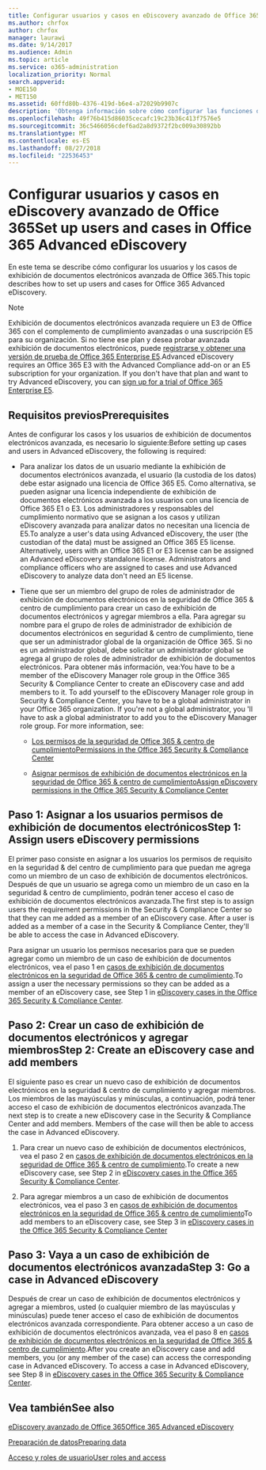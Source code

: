 ```yaml
---
title: Configurar usuarios y casos en eDiscovery avanzado de Office 365
ms.author: chrfox
author: chrfox
manager: laurawi
ms.date: 9/14/2017
ms.audience: Admin
ms.topic: article
ms.service: o365-administration
localization_priority: Normal
search.appverid:
- MOE150
- MET150
ms.assetid: 60ffd80b-4376-419d-b6e4-a72029b9907c
description: 'Obtenga información sobre cómo configurar las funciones de usuario, crear casos y asignar a usuarios a los casos de exhibición de documentos electrónicos avanzada de Office 365.  '
ms.openlocfilehash: 49f76b415d86035cecafc19c23b36c413f7576e5
ms.sourcegitcommit: 36c5466056cdef6ad2a8d9372f2bc009a30892bb
ms.translationtype: MT
ms.contentlocale: es-ES
ms.lasthandoff: 08/27/2018
ms.locfileid: "22536453"
---
```

# <a name="set-up-users-and-cases-in-office-365-advanced-ediscovery"></a><span data-ttu-id="2677c-103">Configurar usuarios y casos en eDiscovery avanzado de Office 365</span><span class="sxs-lookup"><span data-stu-id="2677c-103">Set up users and cases in Office 365 Advanced eDiscovery</span></span>

<span data-ttu-id="2677c-104">En este tema se describe cómo configurar los usuarios y los casos de exhibición de documentos electrónicos avanzada de Office 365.</span><span class="sxs-lookup"><span data-stu-id="2677c-104">This topic describes how to set up users and cases for Office 365 Advanced eDiscovery.</span></span>
  
> [!NOTE]
> <span data-ttu-id="2677c-p101">Exhibición de documentos electrónicos avanzada requiere un E3 de Office 365 con el complemento de cumplimiento avanzadas o una suscripción E5 para su organización. Si no tiene ese plan y desea probar avanzada exhibición de documentos electrónicos, puede [registrarse y obtener una versión de prueba de Office 365 Enterprise E5](https://go.microsoft.com/fwlink/p/?LinkID=698279).</span><span class="sxs-lookup"><span data-stu-id="2677c-p101">Advanced eDiscovery requires an Office 365 E3 with the Advanced Compliance add-on or an E5 subscription for your organization. If you don't have that plan and want to try Advanced eDiscovery, you can [sign up for a trial of Office 365 Enterprise E5](https://go.microsoft.com/fwlink/p/?LinkID=698279).</span></span> 
  
## <a name="prerequisites"></a><span data-ttu-id="2677c-107">Requisitos previos</span><span class="sxs-lookup"><span data-stu-id="2677c-107">Prerequisites</span></span>

<span data-ttu-id="2677c-108">Antes de configurar los casos y los usuarios de exhibición de documentos electrónicos avanzada, es necesario lo siguiente:</span><span class="sxs-lookup"><span data-stu-id="2677c-108">Before setting up cases and users in Advanced eDiscovery, the following is required:</span></span>
  
- <span data-ttu-id="2677c-p102">Para analizar los datos de un usuario mediante la exhibición de documentos electrónicos avanzada, el usuario (la custodia de los datos) debe estar asignado una licencia de Office 365 E5. Como alternativa, se pueden asignar una licencia independiente de exhibición de documentos electrónicos avanzada a los usuarios con una licencia de Office 365 E1 o E3. Los administradores y responsables del cumplimiento normativo que se asignan a los casos y utilizan eDiscovery avanzada para analizar datos no necesitan una licencia de E5.</span><span class="sxs-lookup"><span data-stu-id="2677c-p102">To analyze a user's data using Advanced eDiscovery, the user (the custodian of the data) must be assigned an Office 365 E5 license. Alternatively, users with an Office 365 E1 or E3 license can be assigned an Advanced eDiscovery standalone license. Administrators and compliance officers who are assigned to cases and use Advanced eDiscovery to analyze data don't need an E5 license.</span></span> 
    
- <span data-ttu-id="2677c-p103">Tiene que ser un miembro del grupo de roles de administrador de exhibición de documentos electrónicos en la seguridad de Office 365 &amp; centro de cumplimiento para crear un caso de exhibición de documentos electrónicos y agregar miembros a ella. Para agregar su nombre para el grupo de roles de administrador de exhibición de documentos electrónicos en seguridad &amp; centro de cumplimiento, tiene que ser un administrador global de la organización de Office 365. Si no es un administrador global, debe solicitar un administrador global se agrega al grupo de roles de administrador de exhibición de documentos electrónicos. Para obtener más información, vea:</span><span class="sxs-lookup"><span data-stu-id="2677c-p103">You have to be a member of the eDiscovery Manager role group in the Office 365 Security &amp; Compliance Center to create an eDiscovery case and add members to it. To add yourself to the eDiscovery Manager role group in Security &amp; Compliance Center, you have to be a global administrator in your Office 365 organization. If you're not a global administrator, you 'll have to ask a global administrator to add you to the eDiscovery Manager role group. For more information, see:</span></span>
    
  - [<span data-ttu-id="2677c-116">Los permisos de la seguridad de Office 365 &amp; centro de cumplimiento</span><span class="sxs-lookup"><span data-stu-id="2677c-116">Permissions in the Office 365 Security &amp; Compliance Center</span></span>](permissions-in-the-security-and-compliance-center.md)
    
  - [<span data-ttu-id="2677c-117">Asignar permisos de exhibición de documentos electrónicos en la seguridad de Office 365 &amp; centro de cumplimiento</span><span class="sxs-lookup"><span data-stu-id="2677c-117">Assign eDiscovery permissions in the Office‍ 365 Security &amp; Compliance Center</span></span>](assign-ediscovery-permissions.md)
    
## <a name="step-1-assign-users-ediscovery-permissions"></a><span data-ttu-id="2677c-118">Paso 1: Asignar a los usuarios permisos de exhibición de documentos electrónicos</span><span class="sxs-lookup"><span data-stu-id="2677c-118">Step 1: Assign users eDiscovery permissions</span></span>

<span data-ttu-id="2677c-p104">El primer paso consiste en asignar a los usuarios los permisos de requisito en la seguridad &amp; del centro de cumplimiento para que puedan me agrega como un miembro de un caso de exhibición de documentos electrónicos. Después de que un usuario se agrega como un miembro de un caso en la seguridad &amp; centro de cumplimiento, podrán tener acceso el caso de exhibición de documentos electrónicos avanzada.</span><span class="sxs-lookup"><span data-stu-id="2677c-p104">The first step is to assign users the requirement permissions in the Security &amp; Compliance Center so that they can me added as a member of an eDiscovery case. After a user is added as a member of a case in the Security &amp; Compliance Center, they'll be able to access the case in Advanced eDiscovery.</span></span>
  
<span data-ttu-id="2677c-121">Para asignar un usuario los permisos necesarios para que se pueden agregar como un miembro de un caso de exhibición de documentos electrónicos, vea el paso 1 en [casos de exhibición de documentos electrónicos en la seguridad de Office 365 &amp; centro de cumplimiento](ediscovery-cases.md#step-1-assign-ediscovery-permissions-to-potential-case-members).</span><span class="sxs-lookup"><span data-stu-id="2677c-121">To assign a user the necessary permissions so they can be added as a member of an eDiscovery case, see Step 1 in [eDiscovery cases in the Office 365 Security &amp; Compliance Center](ediscovery-cases.md#step-1-assign-ediscovery-permissions-to-potential-case-members).</span></span>
  
## <a name="step-2-create-an-ediscovery-case-and-add-members"></a><span data-ttu-id="2677c-122">Paso 2: Crear un caso de exhibición de documentos electrónicos y agregar miembros</span><span class="sxs-lookup"><span data-stu-id="2677c-122">Step 2: Create an eDiscovery case and add members</span></span>

<span data-ttu-id="2677c-p105">El siguiente paso es crear un nuevo caso de exhibición de documentos electrónicos en la seguridad &amp; centro de cumplimiento y agregar miembros. Los miembros de las mayúsculas y minúsculas, a continuación, podrá tener acceso el caso de exhibición de documentos electrónicos avanzada.</span><span class="sxs-lookup"><span data-stu-id="2677c-p105">The next step is to create a new eDiscovery case in the Security &amp; Compliance Center and add members. Members of the case will then be able to access the case in Advanced eDiscovery.</span></span>
  
1. <span data-ttu-id="2677c-125">Para crear un nuevo caso de exhibición de documentos electrónicos, vea el paso 2 en [casos de exhibición de documentos electrónicos en la seguridad de Office 365 &amp; centro de cumplimiento](ediscovery-cases.md#step-2-create-a-new-case).</span><span class="sxs-lookup"><span data-stu-id="2677c-125">To create a new eDiscovery case, see Step 2 in [eDiscovery cases in the Office 365 Security &amp; Compliance Center](ediscovery-cases.md#step-2-create-a-new-case).</span></span>
    
2. <span data-ttu-id="2677c-126">Para agregar miembros a un caso de exhibición de documentos electrónicos, vea el paso 3 en [casos de exhibición de documentos electrónicos en la seguridad de Office 365 &amp; centro de cumplimiento](ediscovery-cases.md#step-3-add-members-to-a-case)</span><span class="sxs-lookup"><span data-stu-id="2677c-126">To add members to an eDiscovery case, see Step 3 in [eDiscovery cases in the Office 365 Security &amp; Compliance Center](ediscovery-cases.md#step-3-add-members-to-a-case)</span></span>
    
## <a name="step-3-go-a-case-in-advanced-ediscovery"></a><span data-ttu-id="2677c-127">Paso 3: Vaya a un caso de exhibición de documentos electrónicos avanzada</span><span class="sxs-lookup"><span data-stu-id="2677c-127">Step 3: Go a case in Advanced eDiscovery</span></span>

<span data-ttu-id="2677c-p106">Después de crear un caso de exhibición de documentos electrónicos y agregar a miembros, usted (o cualquier miembro de las mayúsculas y minúsculas) puede tener acceso el caso de exhibición de documentos electrónicos avanzada correspondiente. Para obtener acceso a un caso de exhibición de documentos electrónicos avanzada, vea el paso 8 en [casos de exhibición de documentos electrónicos en la seguridad de Office 365 &amp; centro de cumplimiento](ediscovery-cases.md#step-8-go-to-the-case-in-advanced-ediscovery).</span><span class="sxs-lookup"><span data-stu-id="2677c-p106">After you create an eDiscovery case and add members, you (or any member of the case) can access the corresponding case in Advanced eDiscovery. To access a case in Advanced eDiscovery, see Step 8 in [eDiscovery cases in the Office 365 Security &amp; Compliance Center](ediscovery-cases.md#step-8-go-to-the-case-in-advanced-ediscovery).</span></span>
  
## <a name="see-also"></a><span data-ttu-id="2677c-130">Vea también</span><span class="sxs-lookup"><span data-stu-id="2677c-130">See also</span></span>

[<span data-ttu-id="2677c-131">eDiscovery avanzado de Office 365</span><span class="sxs-lookup"><span data-stu-id="2677c-131">Office 365 Advanced eDiscovery</span></span>](office-365-advanced-ediscovery.md)
  
[<span data-ttu-id="2677c-132">Preparación de datos</span><span class="sxs-lookup"><span data-stu-id="2677c-132">Preparing data</span></span>](prepare-data-for-advanced-ediscovery.md)
  
[<span data-ttu-id="2677c-133">Acceso y roles de usuario</span><span class="sxs-lookup"><span data-stu-id="2677c-133">User roles and access</span></span>](user-roles-and-access-in-advanced-ediscovery.md)

